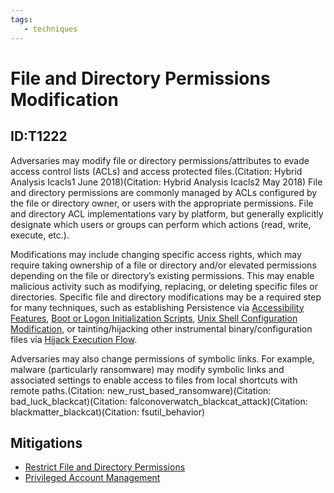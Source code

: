 ```yaml
---
tags:
   - techniques
---
```

# File and Directory Permissions Modification
## ID:T1222
Adversaries may modify file or directory permissions/attributes to evade access control lists (ACLs) and access protected files.(Citation: Hybrid Analysis Icacls1 June 2018)(Citation: Hybrid Analysis Icacls2 May 2018) File and directory permissions are commonly managed by ACLs configured by the file or directory owner, or users with the appropriate permissions. File and directory ACL implementations vary by platform, but generally explicitly designate which users or groups can perform which actions (read, write, execute, etc.).

Modifications may include changing specific access rights, which may require taking ownership of a file or directory and/or elevated permissions depending on the file or directory’s existing permissions. This may enable malicious activity such as modifying, replacing, or deleting specific files or directories. Specific file and directory modifications may be a required step for many techniques, such as establishing Persistence via [Accessibility Features](/mitre/techniques/T1546/008), [Boot or Logon Initialization Scripts](/mitre/techniques/T1037), [Unix Shell Configuration Modification](/mitre/techniques/T1546/004), or tainting/hijacking other instrumental binary/configuration files via [Hijack Execution Flow](/mitre/techniques/T1574).

Adversaries may also change permissions of symbolic links. For example, malware (particularly ransomware) may modify symbolic links and associated settings to enable access to files from local shortcuts with remote paths.(Citation: new_rust_based_ransomware)(Citation: bad_luck_blackcat)(Citation: falconoverwatch_blackcat_attack)(Citation: blackmatter_blackcat)(Citation: fsutil_behavior) 
## Mitigations
* [Restrict File and Directory Permissions](/mitre/mitigations/M1022)
* [Privileged Account Management](/mitre/mitigations/M1026)
